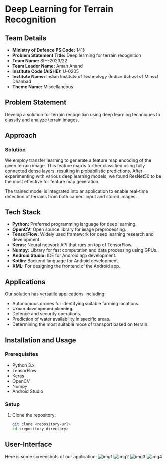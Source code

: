 # Deep Learning for Terrain Recognition

## Team Details
- **Ministry of Defence PS Code:** 1418
- **Problem Statement Title:** Deep learning for terrain recognition
- **Team Name:** SIH-2023/22
- **Team Leader Name:** Aman Anand
- **Institute Code (AISHE):** U-0205
- **Institute Name:** Indian Institute of Technology (Indian School of Mines) Dhanbad
- **Theme Name:** Miscellaneous

## Problem Statement
Develop a solution for terrain recognition using deep learning techniques to classify and analyze terrain images.

## Approach

### Solution
We employ transfer learning to generate a feature map encoding of the given terrain image. This feature map is further classified using fully connected dense layers, resulting in probabilistic predictions. After experimenting with various deep learning models, we found ResNet50 to be the most effective for feature map generation.

The trained model is integrated into an application to enable real-time detection of terrains from both camera input and stored images.

## Tech Stack
- **Python:** Preferred programming language for deep learning.
- **OpenCV:** Open source library for image preprocessing.
- **TensorFlow:** Widely used framework for deep learning research and development.
- **Keras:** Neural network API that runs on top of TensorFlow.
- **Numpy:** Library for fast computation and data processing using GPUs.
- **Android Studio:** IDE for Android app development.
- **Kotlin:** Backend language for Android development.
- **XML:** For designing the frontend of the Android app.

## Applications
Our solution has versatile applications, including:
- Autonomous drones for identifying suitable farming locations.
- Urban development planning.
- Defence and security operations.
- Prediction of water availability in specific areas.
- Determining the most suitable mode of transport based on terrain.

## Installation and Usage

### Prerequisites
- Python 3.x
- TensorFlow
- Keras
- OpenCV
- Numpy
- Android Studio

### Setup
1. Clone the repository:
   ```bash
   git clone <repository-url>
   cd <repository-directory>
## User-Interface
Here is some screenshots of our application:
![img1](Screenshots/img1.png) 
![img2](Screenshots/img2.png) 
![img3](Screenshots/img3.png)
![img4](Screenshots/img4.png)
